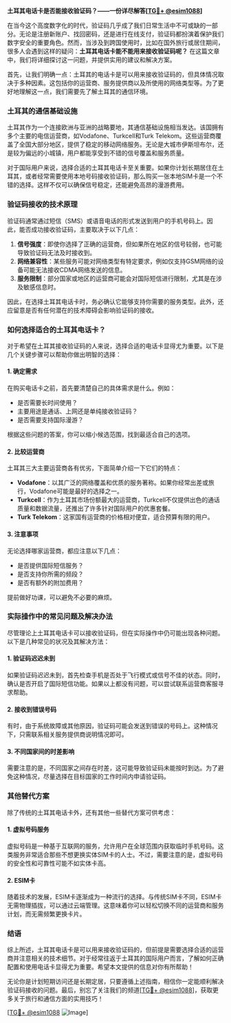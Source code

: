 **土耳其电话卡是否能接收验证码？——一份详尽解答[[TG💪+ @esim1088](https://t.me/s/esim1088)]**

在当今这个高度数字化的时代，验证码几乎成了我们日常生活中不可或缺的一部分。无论是注册新账户、找回密码，还是进行在线支付，验证码都扮演着保护我们数字安全的重要角色。然而，当涉及到跨国使用时，比如在国外旅行或居住期间，很多人会遇到这样的疑问：**土耳其电话卡能不能用来接收验证码呢？** 在这篇文章中，我们将详细探讨这一问题，并提供实用的建议和解决方案。

首先，让我们明确一点：土耳其的电话卡是可以用来接收验证码的，但具体情况取决于多种因素。这包括你的运营商、服务提供商以及所使用的网络类型等。为了更好地理解这一点，我们需要先了解土耳其的通信环境。

### 土耳其的通信基础设施

土耳其作为一个连接欧洲与亚洲的战略要地，其通信基础设施相当发达。该国拥有多个主要的电信运营商，如Vodafone、Turkcell和Turk Telekom。这些运营商覆盖了全国大部分地区，提供了稳定的移动网络服务。无论是大城市伊斯坦布尔，还是较为偏远的小城镇，用户都能享受到不错的信号覆盖和服务质量。

对于国际用户来说，选择合适的土耳其电话卡至关重要。如果你计划长期居住在土耳其，或者经常需要使用本地号码接收验证码，那么购买一张本地SIM卡是一个不错的选择。这样不仅可以确保信号稳定，还能避免高昂的漫游费用。

### 验证码接收的技术原理

验证码通常通过短信（SMS）或语音电话的形式发送到用户的手机号码上。因此，能否成功接收验证码，主要取决于以下几点：

1. **信号强度**：即使你选择了正确的运营商，但如果所在地区的信号较弱，也可能导致验证码无法及时接收到。
2. **网络兼容性**：某些服务可能对网络类型有特定要求，例如仅支持GSM网络的设备可能无法接收CDMA网络发送的信息。
3. **服务限制**：部分国家或地区的运营商可能会对国际短信进行限制，尤其是在涉及敏感信息时。

因此，在选择土耳其电话卡时，务必确认它能够支持你需要的服务类型。此外，还应留意是否有任何潜在的技术障碍会影响验证码的接收。

### 如何选择适合的土耳其电话卡？

对于希望在土耳其接收验证码的人来说，选择合适的电话卡显得尤为重要。以下是几个关键步骤可以帮助你做出明智的选择：

#### 1. 确定需求
在购买电话卡之前，首先要清楚自己的具体需求是什么。例如：
- 是否需要长时间使用？
- 主要用途是通话、上网还是单纯接收验证码？
- 是否需要支持国际漫游？

根据这些问题的答案，你可以缩小候选范围，找到最适合自己的选项。

#### 2. 比较运营商
土耳其三大主要运营商各有优劣，下面简单介绍一下它们的特点：

- **Vodafone**：以其广泛的网络覆盖和优质的服务著称。如果你经常出差或旅行，Vodafone可能是最好的选择之一。
- **Turkcell**：作为土耳其市场份额最大的运营商，Turkcell不仅提供出色的通话质量和数据流量，还推出了许多针对国际用户的优惠套餐。
- **Turk Telekom**：这家国有运营商的价格相对便宜，适合预算有限的用户。

#### 3. 注意事项
无论选择哪家运营商，都应注意以下几点：
- 是否提供国际短信服务？
- 是否支持你所需的频段？
- 是否有额外的附加费用？

提前做好功课，可以避免不必要的麻烦。

### 实际操作中的常见问题及解决办法

尽管理论上土耳其电话卡可以接收验证码，但在实际操作中仍可能出现各种问题。以下是几种常见的状况及其解决方法：

#### 1. 验证码迟迟未到
如果验证码迟迟未到，首先检查手机是否处于飞行模式或信号不佳的状态。同时，确认是否开启了国际短信功能。如果以上都没有问题，可以尝试联系运营商客服寻求帮助。

#### 2. 接收到错误号码
有时，由于系统故障或其他原因，验证码可能会发送到错误的号码上。这种情况下，只需联系相关服务提供商说明情况即可。

#### 3. 不同国家间的时差影响
需要注意的是，不同国家之间存在时差，这可能导致验证码未能按时到达。为了避免这种情况，尽量选择在目标国家的工作时间内申请验证码。

### 其他替代方案

除了传统的土耳其电话卡外，还有其他一些替代方案可供考虑：

#### 1. 虚拟号码服务
虚拟号码是一种基于互联网的服务，允许用户在全球范围内获取临时手机号码。这类服务非常适合那些不想更换实体SIM卡的人士。不过，需要注意的是，虚拟号码的安全性和可靠性可能不如实体卡高。

#### 2. ESIM卡
随着技术的发展，ESIM卡逐渐成为一种流行的选择。与传统SIM卡不同，ESIM卡无需物理插拔，可以通过云端管理。这意味着你可以轻松切换不同的运营商和服务计划，而无需频繁更换卡片。

### 结语

综上所述，土耳其电话卡是可以用来接收验证码的，但前提是需要选择合适的运营商并注意相关的技术细节。对于经常往返于土耳其的国际用户而言，了解如何正确配置和使用电话卡显得尤为重要。希望本文提供的信息对你有所帮助！

无论你是计划短期访问还是长期定居，只要遵循上述指南，相信你一定能顺利解决验证码接收的问题。最后，别忘了关注我们的频道[[TG💪+ @esim1088](https://t.me/s/esim1088)]，获取更多关于旅行和通信方面的实用技巧！

[[TG💪+ @esim1088](https://t.me/s/esim1088) ![Image](https://i.postimg.cc/4NQfJmqS/Snipaste-2025-05-13-00-14-12.png)]
